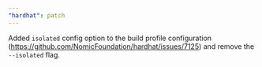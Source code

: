 ```yaml
---
"hardhat": patch
---
```


Added `isolated` config option to the build profile configuration (https://github.com/NomicFoundation/hardhat/issues/7125) and remove the `--isolated` flag.
